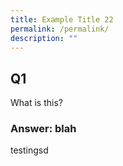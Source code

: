 ```yaml
---
title: Example Title 22
permalink: /permalink/
description: ""
---
```

## Q1
What is this?

### Answer: blah

testingsd